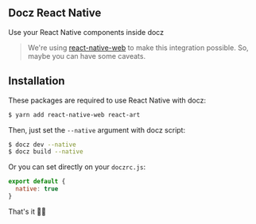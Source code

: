 ## Docz React Native

Use your React Native components inside docz

> We're using [react-native-web](https://github.com/necolas/react-native-web) to make this integration possible. So, maybe you can have some caveats.

## Installation

These packages are required to use React Native with docz:

```bash
$ yarn add react-native-web react-art
```

Then, just set the `--native` argument with docz script:

```bash
$ docz dev --native
$ docz build --native
```

Or you can set directly on your `doczrc.js`:

```js
export default {
  native: true
}
```

That's it 🙌🏻
